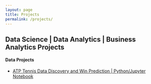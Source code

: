 ```yaml
---
layout: page
title: Projects
permalink: /projects/
---
```


## Data Science | Data Analytics | Business Analytics Projects


#### Data Projects

* [ATP Tennis Data Discovery and Win Prediction | Python/Jupyter Notebook](/projects/ATP_data_project.html)
